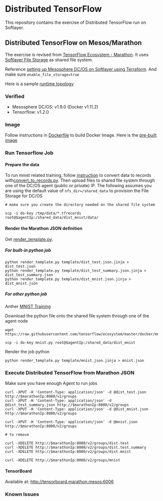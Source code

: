 # Distributed TensorFlow

This repository contains the exercise of Distributed TensorFlow run on Softlayer. 

## Distributed TensorFlow on Mesos/Marathon

The exercise is revised from [TensorFlow Ecosystem - Marathon](https://github.com/tensorflow/ecosystem/tree/master/marathon). It uses [Softlayer File Storage](https://knowledgelayer.softlayer.com/topic/file-storage) as shared file system.  

Reference [setting up Mesosphere DC/OS on Softlayer using Terraform](https://github.com/yanglei99/terraform_softlayer/tree/master/dcos). And make sure `enable_file_storage=true` 

Here is a sample [runtime topology](images/tensorflow.jpg)

### Verified

* Mesosphere DC/OS: v1.9.0 (Docker v1.11.2)
* Tensorflow: v1.2.0


### Image

Follow instructions in [Dockerfile](Dockerfile) to build Docker Image. Here is the [pre-built image](https://hub.docker.com/r/yanglei99/tensorflow_job/)


### Run Tensorflow Job

#### Prepare the data 

To run mnist related training, follow [instruction](https://github.com/tensorflow/ecosystem/tree/master/docker) to convert data to records with[convert_to_records.py](https://github.com/tensorflow/tensorflow/blob/r0.11/tensorflow/examples/how_tos/reading_data/convert_to_records.py). Then upload files to shared file system through one of the DC/OS agent (public or private) IP. The following assumes you are using the default value of `nfs_dir=/shared_data` to provision the File Storage for DC/OS

    # make sure you create the directory needed on the shared file system
    
	scp -i do-key /tmp/data/*.tfrecords root@$agentIp:/shared_data/dist_mnist/data/


#### Render the Marathon JSON definition

Get [render_template.py](https://github.com/tensorflow/ecosystem/blob/master/render_template.py).

##### For built-in python job
	
	python render_template.py template/dist_test.json.jinja > dist_test.json
	python render_template.py template/dist_test_summary.json.jinja > dist_test_summary.json
	python render_template.py template/dist_mnist.json.jinja > dist_mnist.json

##### For other python job 

Anther [MNIST Training](https://github.com/tensorflow/ecosystem/blob/master/docker/mnist.py)

Download the python file onto the shared file system through one of the agent node
    
    wget https://raw.githubusercontent.com/tensorflow/ecosystem/master/docker/mnist.py
    
    scp -i do-key mnist.py root@$agentIp:/shared_data/dist_mnist
 
Render the job python

    python render_template.py template/mnist.json.jinja > mnist.json
    

### Execute Distributed TensorFlow from Marathon JSON 

Make sure you have enough Agent to run jobs

	curl -XPUT -H 'Content-Type: application/json' -d @dist_test.json http://$marathonIp:8080/v2/groups
	curl -XPUT -H 'Content-Type: application/json' -d @dist_test_summary.json http://$marathonIp:8080/v2/groups
	curl -XPUT -H 'Content-Type: application/json' -d @dist_mnist.json http://$marathonIp:8080/v2/groups

	curl -XPUT -H 'Content-Type: application/json' -d @mnist.json http://$marathonIp:8080/v2/groups

	# to remove 
	
	curl -XDELETE http://$marathonIp:8080/v2/groups/dist.test
	curl -XDELETE http://$marathonIp:8080/v2/groups/dist.test.summary
	curl -XDELETE http://$marathonIp:8080/v2/groups/dist.mnist

	curl -XDELETE http://$marathonIp:8080/v2/groups/mnist

#### TensorBoard

Available at: http://tensorboard.marathon.mesos:6006

### Known Issues

